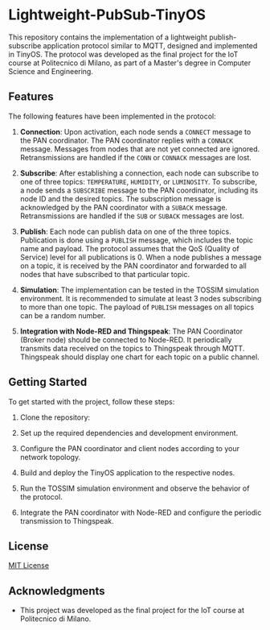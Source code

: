 # Lightweight-PubSub-TinyOS

This repository contains the implementation of a lightweight publish-subscribe application protocol similar to MQTT, designed and implemented in TinyOS. The protocol was developed as the final project for the IoT course at Politecnico di Milano, as part of a Master's degree in Computer Science and Engineering.

## Features

The following features have been implemented in the protocol:

1. **Connection**: Upon activation, each node sends a `CONNECT` message to the PAN coordinator. The PAN coordinator replies with a `CONNACK` message. Messages from nodes that are not yet connected are ignored. Retransmissions are handled if the `CONN` or `CONNACK` messages are lost.

2. **Subscribe**: After establishing a connection, each node can subscribe to one of three topics: `TEMPERATURE`, `HUMIDITY`, or `LUMINOSITY`. To subscribe, a node sends a `SUBSCRIBE` message to the PAN coordinator, including its node ID and the desired topics. The subscription message is acknowledged by the PAN coordinator with a `SUBACK` message. Retransmissions are handled if the `SUB` or `SUBACK` messages are lost.

3. **Publish**: Each node can publish data on one of the three topics. Publication is done using a `PUBLISH` message, which includes the topic name and payload. The protocol assumes that the QoS (Quality of Service) level for all publications is 0. When a node publishes a message on a topic, it is received by the PAN coordinator and forwarded to all nodes that have subscribed to that particular topic.

4. **Simulation**: The implementation can be tested in the TOSSIM simulation environment. It is recommended to simulate at least 3 nodes subscribing to more than one topic. The payload of `PUBLISH` messages on all topics can be a random number.

5. **Integration with Node-RED and Thingspeak**: The PAN Coordinator (Broker node) should be connected to Node-RED. It periodically transmits data received on the topics to Thingspeak through MQTT. Thingspeak should display one chart for each topic on a public channel.

## Getting Started

To get started with the project, follow these steps:

1. Clone the repository:

2. Set up the required dependencies and development environment.

3. Configure the PAN coordinator and client nodes according to your network topology.

4. Build and deploy the TinyOS application to the respective nodes.

5. Run the TOSSIM simulation environment and observe the behavior of the protocol.

6. Integrate the PAN coordinator with Node-RED and configure the periodic transmission to Thingspeak.

## License

[MIT License](LICENSE)

## Acknowledgments

- This project was developed as the final project for the IoT course at Politecnico di Milano.
